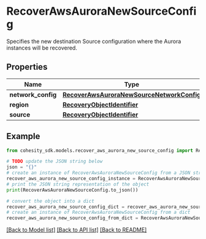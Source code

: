 # RecoverAwsAuroraNewSourceConfig

Specifies the new destination Source configuration where the Aurora instances will be recovered.

## Properties

Name | Type | Description | Notes
------------ | ------------- | ------------- | -------------
**network_config** | [**RecoverAwsAuroraNewSourceNetworkConfig**](RecoverAwsAuroraNewSourceNetworkConfig.md) |  | 
**region** | [**RecoveryObjectIdentifier**](RecoveryObjectIdentifier.md) |  | 
**source** | [**RecoveryObjectIdentifier**](RecoveryObjectIdentifier.md) |  | 

## Example

```python
from cohesity_sdk.models.recover_aws_aurora_new_source_config import RecoverAwsAuroraNewSourceConfig

# TODO update the JSON string below
json = "{}"
# create an instance of RecoverAwsAuroraNewSourceConfig from a JSON string
recover_aws_aurora_new_source_config_instance = RecoverAwsAuroraNewSourceConfig.from_json(json)
# print the JSON string representation of the object
print(RecoverAwsAuroraNewSourceConfig.to_json())

# convert the object into a dict
recover_aws_aurora_new_source_config_dict = recover_aws_aurora_new_source_config_instance.to_dict()
# create an instance of RecoverAwsAuroraNewSourceConfig from a dict
recover_aws_aurora_new_source_config_from_dict = RecoverAwsAuroraNewSourceConfig.from_dict(recover_aws_aurora_new_source_config_dict)
```
[[Back to Model list]](../README.md#documentation-for-models) [[Back to API list]](../README.md#documentation-for-api-endpoints) [[Back to README]](../README.md)


